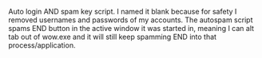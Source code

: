 Auto login AND spam key script. I named it blank because for safety I removed usernames and passwords of my accounts.
The autospam script spams END button in the active window it was started in, meaning I can alt tab out of wow.exe and it will still keep spamming END into that process/application.
